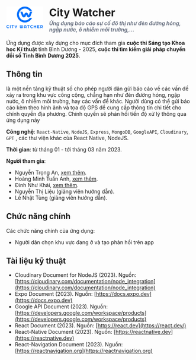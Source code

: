 <div>
    <h1>
        <a align="left"><img src="./citywatcher-blue-logo.png" alt="CityWatcher-Logo" style="width: 100px; float: left; margin-right: 1rem" border="0"></a>
        City Watcher
        <br>
       <p style="font-size:14px; color:#6a7282;  font-style: italic; margin-top:3px"> Ứng dụng báo cáo sự cố đô thị như đèn đường hỏng, ngập nước, ô nhiễm môi trường,...</p>    
    </h1>
</div>

Ứng dụng được xây dựng cho mục đích tham gia **cuộc thi Sáng tạo Khoa học Kĩ thuật** tỉnh Bình Dương - 2025, **cuộc thi tìm kiếm giải pháp chuyển đổi số Tỉnh Bình Dương 2025**.

## Thông tin

là một nền tảng kỹ thuật số cho phép người dân gửi báo cáo về các vấn đề xảy ra trong khu vực công cộng, chẳng hạn như đèn đường hỏng, ngập nước, ô nhiễm môi trường, hay các vấn đề khác. Người dùng có thể gửi báo cáo kèm theo hình ảnh và tọa độ GPS để cung cấp thông tin chi tiết cho chính quyền địa phương. Chính quyền sẽ phản hồi tiến độ xử lý thông qua ứng dụng này

**Công nghệ**: `React-Native`, `NodeJS`, `Express`, `MongoDB`, `GoogleAPI`, `Cloudinary`, `GPT` , các thư viện khác của React Native, NodeJS.

**Thời gian**: từ tháng 01 - tới tháng 03 năm 2023.

**Người tham gia**:

-   Nguyễn Trọng An, [xem thêm](https://github.com/angutboiz).
-   Hoàng Minh Tuấn Anh, [xem thêm](https://github.com/Tuananh165-art).
-   Đinh Như Khải, [xem thêm](https://github.com/khaicoderproject).
-   Nguyễn Thị Liệu (giảng viên hướng dẫn).
-   Lê Nhật Tùng (giảng viên hướng dẫn).

## Chức năng chính

Các chức năng chính của ứng dụng:

-   Người dân chọn khu vực đang ở và tạo phản hồi trên app

## Tài liệu kỹ thuật

-   Cloudinary Document for NodeJS (2023). Nguồn: [https://cloudinary.com/documentation/node_integration](https://cloudinary.com/documentation/node_integration)
-   Expo Document (2023). Nguồn: [https://docs.expo.dev](https://docs.expo.dev)
-   Google API Document (2023). Nguồn: [https://developers.google.com/workspace/products](https://developers.google.com/workspace/products)
-   React Document (2023). Nguồn: [https://react.dev](https://react.dev/)
-   React-Native Document (2023). Nguồn: [https://reactnative.dev](https://reactnative.dev)
-   React-Navigation Document (2023). Nguồn: [https://reactnavigation.org](https://reactnavigation.org)
